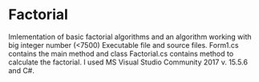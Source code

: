 # Factorial
Imlementation of basic factorial algorithms and an algorithm working with big integer number (&lt;7500)
Executable file and source files. Form1.cs contains the main method and class Factorial.cs contains method to calculate the factorial. 
I used MS Visual Studio Community 2017 v. 15.5.6 and C#.
